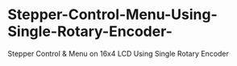 # Stepper-Control-Menu-Using-Single-Rotary-Encoder-
Stepper Control &amp; Menu on 16x4 LCD Using Single Rotary Encoder 
